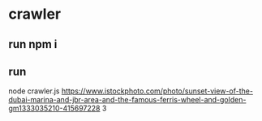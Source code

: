# crawler

## run npm i

## run 
node crawler.js https://www.istockphoto.com/photo/sunset-view-of-the-dubai-marina-and-jbr-area-and-the-famous-ferris-wheel-and-golden-gm1333035210-415697228 3


